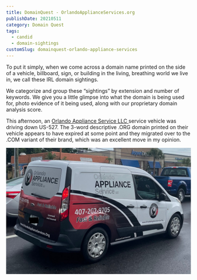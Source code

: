 ```yaml
---
title: DomainQuest - OrlandoApplianceServices.org
publishDate: 20210511
category: Domain Quest
tags:
  - candid
  - domain-sightings
customSlug: domainquest-orlando-appliance-services
---
```

To put it simply, when we come across a domain name printed on the side of a vehicle, billboard, sign, or building in the living, breathing world we live in, we call these IRL domain sightings.

We categorize and group these “sightings” by extension and number of keywords. We give you a little glimpse into what the domain is being used for, photo evidence of it being used, along with our proprietary domain analysis score.

This afternoon, an [Orlando Appliance Service LLC ](https://www.orlandoapplianceservices.com/)service vehicle was driving down US-527. The 3-word descriptive .ORG domain printed on their vehicle appears to have expired at some point and they migrated over to the .COM variant of their brand, which was an excellent move in my opinion.

![](assets/orlando-appliance-service.jpeg)
